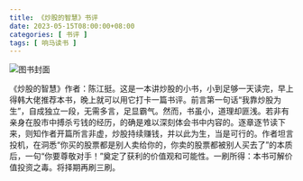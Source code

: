 ```yaml
---
title: 《炒股的智慧》书评
date: 2023-05-15T08:00:00+08:00
categories: [ 书评 ]
tags: [ 响马读书 ]
---
```


<div class="p-3 text-center">
  <img class="img-fluid" src="/images/2023/0515/book-cover.png" alt="图书封面" style="max-width:400px; max-height:400px;">
</div>

《炒股的智慧》作者：陈江挺。这是一本讲炒股的小书，小到足够一天读完，早上得韩大佬推荐本书，晚上就可以用它打卡一篇书评。前言第一句话“我靠炒股为生”，自成独立一段，无需多言，足显霸气。然而，书虽小，道理却匪浅。若非有亲身在股市中搏杀亏钱的经历，的确是难以深刻体会书中内容的。逐章逐节读下来，则知作者开篇所言非虚，炒股持续赚钱，并以此为生，当是可行的。作者坦言投机，在洞悉“你买的股票都是别人卖给你的，你卖的股票都被别人买去了”的本质后，一句“你要尊敬对手！”奠定了获利的价值观和可能性。一刷所得：本书可解价值投资之毒。将择期再刷三刷。
